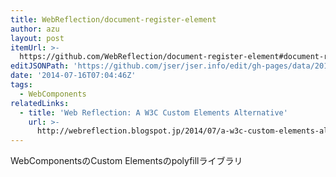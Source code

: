 ```yaml
---
title: WebReflection/document-register-element
author: azu
layout: post
itemUrl: >-
  https://github.com/WebReflection/document-register-element#document-register-element
editJSONPath: 'https://github.com/jser/jser.info/edit/gh-pages/data/2014/07/index.json'
date: '2014-07-16T07:04:46Z'
tags:
  - WebComponents
relatedLinks:
  - title: 'Web Reflection: A W3C Custom Elements Alternative'
    url: >-
      http://webreflection.blogspot.jp/2014/07/a-w3c-custom-elements-alternative.html
---
```

WebComponentsのCustom Elementsのpolyfillライブラリ
